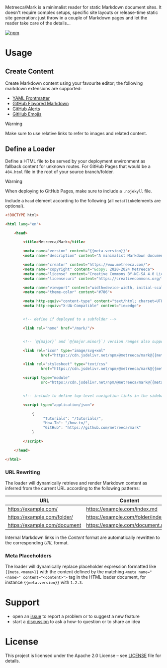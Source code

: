 <!--- # Metreeca/Mark ---> 

Metreeca/Mark is a minimalist reader for static Markdown document sites. It doesn't require complex setups, specific
site layouts or release-time static site generation: just throw in a couple of Markdown pages and let the reader take
care of the details…

[![npm](https://img.shields.io/npm/v/@metreeca/mark)](https://www.npmjs.com/package/@metreeca/mark)

# Usage

## Create Content

Create Markdown content using your favourite editor; the following markdown extensions are supported:

- [YAML Frontmatter](https://github.com/remarkjs/remark-frontmatter?tab=readme-ov-file#remark-frontmatter)
- [GitHub Flavored Markdown](https://github.com/remarkjs/remark-gfm?tab=readme-ov-file#remark-gfm)
- [GitHub Alerts](https://github.com/jaywcjlove/remark-github-blockquote-alert?tab=readme-ov-file#remark-github-blockquote-alert)
- [GitHub Emojis](https://github.com/remarkjs/remark-gemoji?tab=readme-ov-file#remark-gemoji)

> [!WARNING]
>
> Make sure to use relative links to refer to images and related content.

## Define a Loader

Define a HTML file to be served by your deployment environment as fallback content for unknown routes. For GitHub Pages
that would be a `404.html` file in the root of your source branch/folder.

> [!WARNING]
>
> When deploying to GitHub Pages, make sure to include a `.nojekyll` file.

Include a `head` element according to the following (all `meta`/`link`elements are optional).

```html
<!DOCTYPE html>

<html lang="en">

    <head>

        <title>Metreeca/Mark</title>

        <meta name="version" content="{{meta.version}}">
        <meta name="description" content="A minimalist Markdown document reader">

        <meta name="creator" content="https://www.metreeca.com/">
        <meta name="copyright" content="&copy; 2020-2024 Metreeca">
        <meta name="license" content="Creative Commons BY-NC-SA 4.0 License">
        <meta name="license:uri" content="https://creativecommons.org/licenses/by-nc-sa/4.0/">

        <meta name="viewport" content="width=device-width, initial-scale=1.0">
        <meta name="theme-color" content="#786">

        <meta http-equiv="content-type" content="text/html; charset=UTF-8">
        <meta http-equiv="X-UA-Compatible" content="ie=edge">


        <!-- define if deployed to a subfolder -->

        <link rel="home" href="/mark/"/>


        <!-- `@{major}` and `@{major.minor}`) version ranges also supported -->

        <link rel="icon" type="image/svg+xml"
                href="https://cdn.jsdelivr.net/npm/@metreeca/mark@{{meta.version}}/dist/index.svg"/>

        <link rel="stylesheet" type="text/css"
                href="https://cdn.jsdelivr.net/npm/@metreeca/mark@{{meta.version}}/dist/index.css">

        <script type="module"
                src="https://cdn.jsdelivr.net/npm/@metreeca/mark@{{meta.version}}/dist/index.js"></script>


        <!-- include to define top-level navigation links in the sidebar -->

        <script type="application/json">

            {
                 "Tutorials": "/tutorials/",
                 "How-To": "/how-to/",
                 "GitHub": "https://github.com/metreeca/mark"
            }

        </script>

    </head>

</html>
```

### URL Rewriting

The loader will dynamically retrieve and render Markdown content as inferred from the current URL according to the
following patterns:

| URL						                    | Content							                      |
|------------------------------|-------------------------------------|
| https://example.com/		       | https://example.com/index.md		      |
| https://example.com/folder/  | https://example.com/folder/index.md |
| https://example.com/document | https://example.com/document.md	    |

Internal Markdown links in the *Content* format are automatically rewritten to the corresponding *URL* format.

### Meta Placeholders

The loader will dynamically replace placeholder expression formatted like `{{meta.<name>}}`  with the content defined by
the matching `<meta name="<name>" content="<content>">` tag in the HTML loader document, for instance `{{meta.version}}`
with `1.2.3`.

# Support

- open an [issue](https://github.com/metreeca/mark/issues) to report a problem or to suggest a new feature
- start a [discussion](https://github.com/metreeca/mark/discussions) to ask a how-to question or to share an idea

# License

This project is licensed under the Apache 2.0 License – see
[LICENSE](https://github.com/metreeca/mark/blob/main/LICENSE) file for details.